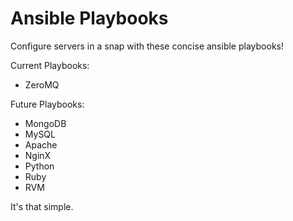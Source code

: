 Ansible Playbooks
=================
Configure servers in a snap with these concise ansible playbooks!

Current Playbooks:

* ZeroMQ

Future Playbooks:

* MongoDB
* MySQL
* Apache
* NginX
* Python
* Ruby
* RVM

It's that simple.